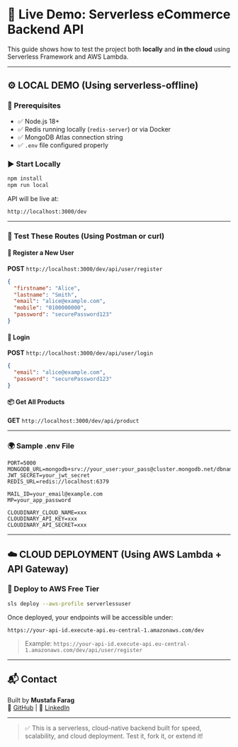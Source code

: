 # 🚀 Live Demo: Serverless eCommerce Backend API

This guide shows how to test the project both **locally** and **in the cloud** using Serverless Framework and AWS Lambda.

---

## ⚙️ LOCAL DEMO (Using serverless-offline)

### 🔧 Prerequisites

- ✅ Node.js 18+
- ✅ Redis running locally (`redis-server`) or via Docker
- ✅ MongoDB Atlas connection string
- ✅ `.env` file configured properly

### ▶️ Start Locally

```bash
npm install
npm run local
```

API will be live at:

```
http://localhost:3000/dev
```

---

### 🧪 Test These Routes (Using Postman or curl)

#### 📝 Register a New User

**POST** `http://localhost:3000/dev/api/user/register`

```json
{
  "firstname": "Alice",
  "lastname": "Smith",
  "email": "alice@example.com",
  "mobile": "0100000000",
  "password": "securePassword123"
}
```

#### 🔐 Login

**POST** `http://localhost:3000/dev/api/user/login`

```json
{
  "email": "alice@example.com",
  "password": "securePassword123"
}
```

#### 📦 Get All Products

**GET** `http://localhost:3000/dev/api/product`

---

### 🌍 Sample .env File

```env
PORT=5000
MONGODB_URL=mongodb+srv://your_user:your_pass@cluster.mongodb.net/dbname
JWT_SECRET=your_jwt_secret
REDIS_URL=redis://localhost:6379

MAIL_ID=your_email@example.com
MP=your_app_password

CLOUDINARY_CLOUD_NAME=xxx
CLOUDINARY_API_KEY=xxx
CLOUDINARY_API_SECRET=xxx
```

---

## ☁️ CLOUD DEPLOYMENT (Using AWS Lambda + API Gateway)

### 🚀 Deploy to AWS Free Tier

```bash
sls deploy --aws-profile serverlessuser
```

Once deployed, your endpoints will be accessible under:

```
https://your-api-id.execute-api.eu-central-1.amazonaws.com/dev
```

> Example:
> `https://your-api-id.execute-api.eu-central-1.amazonaws.com/dev/api/user/register`

---

## 📬 Contact

Built by **Mustafa Farag**  
🔗 [GitHub](https://github.com/mustafafarag) | 💼 [LinkedIn](https://www.linkedin.com/in/your-profile)

---

> ✅ This is a serverless, cloud-native backend built for speed, scalability, and cloud deployment. Test it, fork it, or extend it!